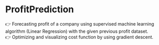 # ProfitPrediction
:point_right: Forecasting profit of a company using supervised machine learning algorithm (Linear Regression) with the given previous profit dataset.  
:point_right: Optimizing and visualizing cost function by using gradient descent. 

